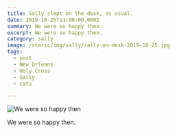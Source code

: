 ```yaml
---
title: Sally slept on the desk, as usual.
date: 2019-10-25T11:00:00.000Z
summary: We were so happy then.
excerpt: We were so happy then.
category: sally
image: /static/img/sally/sally-on-desk-2019-10-25.jpg
tags:
  - post 
  - New Orleans
  - Holy Cross
  - Sally
  - cats

---
```


![We were so happy then](/static/img/sally/sally-on-desk-2019-10-25.jpg "We were so happy then")

We were so happy then.